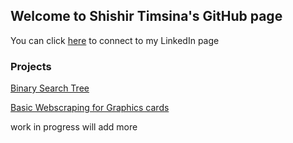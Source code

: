 ## Welcome to Shishir Timsina's GitHub page

You can click [here][1] to connect to my LinkedIn page

### Projects

[Binary Search Tree](https://github.com/sht99/BinarySearchTree)

[Basic Webscraping for Graphics cards](https://github.com/sht99/Webscraping2)

work in progress 
will add more 

[1]: <www.linkedin.com/in/shishir-timsina-03466018a>
